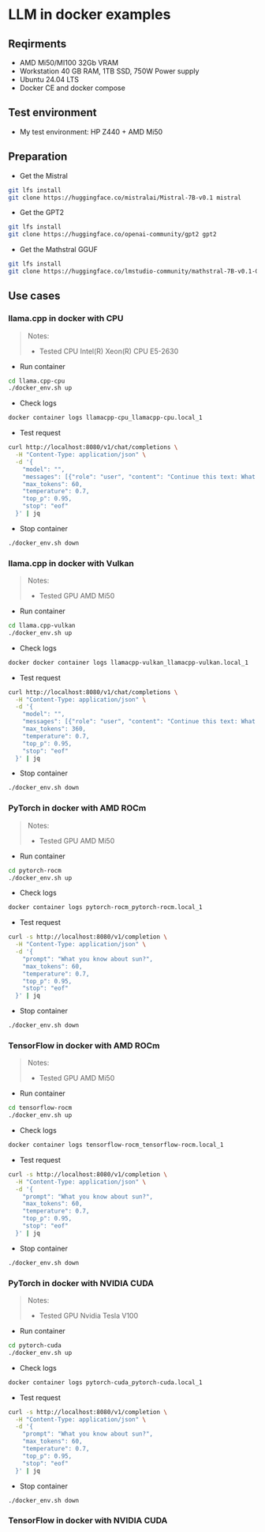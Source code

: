 # LLM in docker examples

## Reqirments
- AMD Mi50/MI100 32Gb VRAM
- Workstation 40 GB RAM, 1TB SSD, 750W Power supply 
- Ubuntu 24.04 LTS
- Docker CE and docker compose

## Test environment
- My test environment: HP Z440 + AMD Mi50

## Preparation
- Get the Mistral
```bash
git lfs install
git clone https://huggingface.co/mistralai/Mistral-7B-v0.1 mistral
```

- Get the GPT2
```bash
git lfs install
git clone https://huggingface.co/openai-community/gpt2 gpt2
```

- Get the Mathstral GGUF
```bash
git lfs install
git clone https://huggingface.co/lmstudio-community/mathstral-7B-v0.1-GGUF mathstral
```

## Use cases

### llama.cpp in docker with CPU
> Notes:
> - Tested CPU Intel(R) Xeon(R) CPU E5-2630

- Run container
```bash
cd llama.cpp-cpu
./docker_env.sh up
```

- Check logs
```bash
docker container logs llamacpp-cpu_llamacpp-cpu.local_1
```

- Test request 
```bash
curl http://localhost:8080/v1/chat/completions \
  -H "Content-Type: application/json" \
  -d '{
    "model": "",
    "messages": [{"role": "user", "content": "Continue this text: What you know about sun?"}],
    "max_tokens": 60,
    "temperature": 0.7,
    "top_p": 0.95,
    "stop": "eof"
  }' | jq

```

- Stop container
```bash
./docker_env.sh down
```

### llama.cpp in docker with Vulkan
> Notes:
> - Tested GPU AMD Mi50

- Run container
```bash
cd llama.cpp-vulkan
./docker_env.sh up
```

- Check logs
```bash
docker docker container logs llamacpp-vulkan_llamacpp-vulkan.local_1
```

- Test request 
```bash
curl http://localhost:8080/v1/chat/completions \
  -H "Content-Type: application/json" \
  -d '{
    "model": "",
    "messages": [{"role": "user", "content": "Continue this text: What you know about sun?"}],
    "max_tokens": 360,
    "temperature": 0.7,
    "top_p": 0.95,
    "stop": "eof"
  }' | jq

```

- Stop container
```bash
./docker_env.sh down
```

### PyTorch in docker with AMD ROCm
> Notes:
> - Tested GPU AMD Mi50

- Run container
```bash
cd pytorch-rocm
./docker_env.sh up
```

- Check logs
```bash
docker container logs pytorch-rocm_pytorch-rocm.local_1
```

- Test request 
```bash
curl -s http://localhost:8080/v1/completion \
  -H "Content-Type: application/json" \
  -d '{
    "prompt": "What you know about sun?",
    "max_tokens": 60,
    "temperature": 0.7,
    "top_p": 0.95,
    "stop": "eof"
  }' | jq

```

- Stop container
```bash
./docker_env.sh down
```

### TensorFlow in docker with AMD ROCm
> Notes:
> - Tested GPU AMD Mi50

- Run container
```bash
cd tensorflow-rocm
./docker_env.sh up
```

- Check logs
```bash
docker container logs tensorflow-rocm_tensorflow-rocm.local_1
```

- Test request 
```bash
curl -s http://localhost:8080/v1/completion \
  -H "Content-Type: application/json" \
  -d '{
    "prompt": "What you know about sun?",
    "max_tokens": 60,
    "temperature": 0.7,
    "top_p": 0.95,
    "stop": "eof"
  }' | jq

```

- Stop container
```bash
./docker_env.sh down
```

### PyTorch in docker with NVIDIA CUDA
> Notes:
> - Tested GPU Nvidia Tesla V100

- Run container
```bash
cd pytorch-cuda
./docker_env.sh up
```

- Check logs
```bash
docker container logs pytorch-cuda_pytorch-cuda.local_1
```

- Test request 
```bash
curl -s http://localhost:8080/v1/completion \
  -H "Content-Type: application/json" \
  -d '{
    "prompt": "What you know about sun?",
    "max_tokens": 60,
    "temperature": 0.7,
    "top_p": 0.95,
    "stop": "eof"
  }' | jq

```

- Stop container
```bash
./docker_env.sh down
```

### TensorFlow in docker with NVIDIA CUDA
